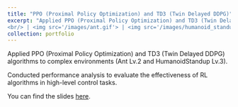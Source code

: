 ```yaml
---
title: "PPO (Proximal Policy Optimization) and TD3 (Twin Delayed DDPG)"
excerpt: "Applied PPO (Proximal Policy Optimization) and TD3 (Twin Delayed DDPG) algorithms to complex environments (Ant Lv.2 and HumanoidStandup Lv.3).
<br/> | <img src='/images/ant.gif'> | <img src='/images/humanoid_standup.gif'> |"
collection: portfolio
---
```


Applied PPO (Proximal Policy Optimization) and TD3 (Twin Delayed DDPG) algorithms to complex environments (Ant Lv.2 and HumanoidStandup Lv.3).

Conducted performance analysis to evaluate the effectiveness of RL algorithms in high-level control tasks.

You can find the slides [here](https://robin-dieudonne.github.io/files/NLP_for_SignLanguageTranslation.pdf).
